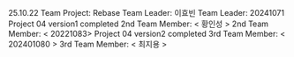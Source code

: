 25.10.22 Team Project: Rebase
Team Leader: 이효빈
Team Leader: 20241071
Project 04 version1 completed
2nd Team Member: < 황인성 >
2nd Team Member: < 20221083>
Project 04 version2 completed
3rd Team Member: < 202401080 >
3rd Team Member: < 최지용 >
